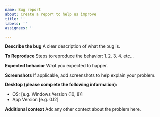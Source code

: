 ```yaml
---
name: Bug report
about: Create a report to help us improve
title: ''
labels: ''
assignees: ''

---
```


**Describe the bug**
A clear description of what the bug is.

**To Reproduce**
Steps to reproduce the behavior:
1.
2.
3.
4.
etc...

**Expected behavior**
What you expected to happen.

**Screenshots**
If applicable, add screenshots to help explain your problem.

**Desktop (please complete the following information):**
 - OS: [e.g. Windows Version (10, 8)]
 - App Version [e.g. 0.12]

**Additional context**
Add any other context about the problem here.
